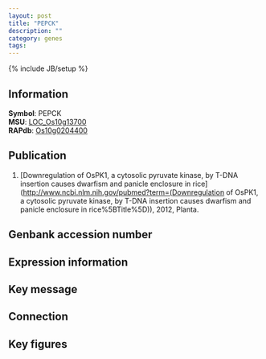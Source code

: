 ```yaml
---
layout: post
title: "PEPCK"
description: ""
category: genes
tags: 
---
```

{% include JB/setup %}

## Information
__Symbol__: PEPCK  
__MSU__: [LOC_Os10g13700](http://rice.plantbiology.msu.edu/cgi-bin/ORF_infopage.cgi?orf=LOC_Os10g13700)  
__RAPdb__: [Os10g0204400](http://rapdb.dna.affrc.go.jp/viewer/gbrowse_details/irgsp1?name=Os10g0204400)  

## Publication
1. [Downregulation of OsPK1, a cytosolic pyruvate kinase, by T-DNA insertion causes dwarfism and panicle enclosure in rice](http://www.ncbi.nlm.nih.gov/pubmed?term=(Downregulation of OsPK1, a cytosolic pyruvate kinase, by T-DNA insertion causes dwarfism and panicle enclosure in rice%5BTitle%5D)), 2012, Planta.

## Genbank accession number

## Expression information

## Key message

## Connection

## Key figures


